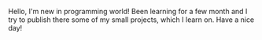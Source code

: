 Hello, I'm new in programming world! Been learning for a few month and I try to publish there some of my small projects, which I learn on. Have a nice day!
